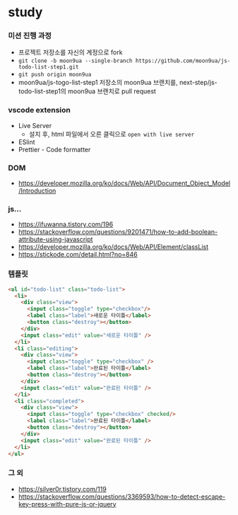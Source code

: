 # study

### 미션 진행 과정
* 프로젝트 저장소를 자신의 계정으로 fork
* `git clone -b moon9ua --single-branch https://github.com/moon9ua/js-todo-list-step1.git`
* `git push origin moon9ua`
* moon9ua/js-togo-list-step1 저장소의 moon9ua 브랜치를, next-step/js-todo-list-step1의 moon9ua 브랜치로 pull request

### vscode extension
* Live Server
    * 설치 후, html 파일에서 오른 클릭으로 `open with live server`
* ESlint
* Prettier - Code formatter

### DOM
* https://developer.mozilla.org/ko/docs/Web/API/Document_Object_Model/Introduction

### js...
* https://ifuwanna.tistory.com/196
* https://stackoverflow.com/questions/9201471/how-to-add-boolean-attribute-using-javascript
* https://developer.mozilla.org/ko/docs/Web/API/Element/classList
* https://stickode.com/detail.html?no=846

### 템플릿
```html
<ul id="todo-list" class="todo-list">
  <li>
    <div class="view">
      <input class="toggle" type="checkbox"/>
      <label class="label">새로운 타이틀</label>
      <button class="destroy"></button>
    </div>
    <input class="edit" value="새로운 타이틀" />
  </li>
  <li class="editing">
    <div class="view">
      <input class="toggle" type="checkbox" />
      <label class="label">완료된 타이틀</label>
      <button class="destroy"></button>
    </div>
    <input class="edit" value="완료된 타이틀" />
  </li>
  <li class="completed">
    <div class="view">
      <input class="toggle" type="checkbox" checked/>
      <label class="label">완료된 타이틀</label>
      <button class="destroy"></button>
    </div>
    <input class="edit" value="완료된 타이틀" />
  </li>
</ul>
```

### 그 외
* https://silver0r.tistory.com/119
* https://stackoverflow.com/questions/3369593/how-to-detect-escape-key-press-with-pure-js-or-jquery